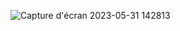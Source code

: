 ![Capture d'écran 2023-05-31 142813](https://github.com/klt56/projet_reseaux_social/assets/112102361/60063614-d0b9-45a2-849e-8fddea031089)
